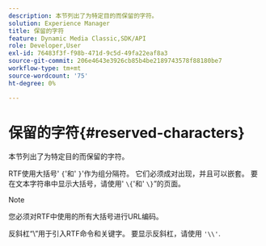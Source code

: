 ```yaml
---
description: 本节列出了为特定目的而保留的字符。
solution: Experience Manager
title: 保留的字符
feature: Dynamic Media Classic,SDK/API
role: Developer,User
exl-id: 76483f3f-f98b-471d-9c5d-49fa22eaf8a3
source-git-commit: 206e4643e3926cb85b4be2189743578f88180be7
workflow-type: tm+mt
source-wordcount: '75'
ht-degree: 0%

---
```


# 保留的字符{#reserved-characters}

本节列出了为特定目的而保留的字符。

RTF使用大括号&#39; `{`&#39;和&#39; `}`&#39;作为组分隔符。 它们必须成对出现，并且可以嵌套。 要在文本字符串中显示大括号，请使用&#39; `\{`&#39;和&#39; `\}`”的页面。

>[!NOTE]
>
>您必须对RTF中使用的所有大括号进行URL编码。

反斜杠“\”用于引入RTF命令和关键字。 要显示反斜杠，请使用 `'\\'`.
